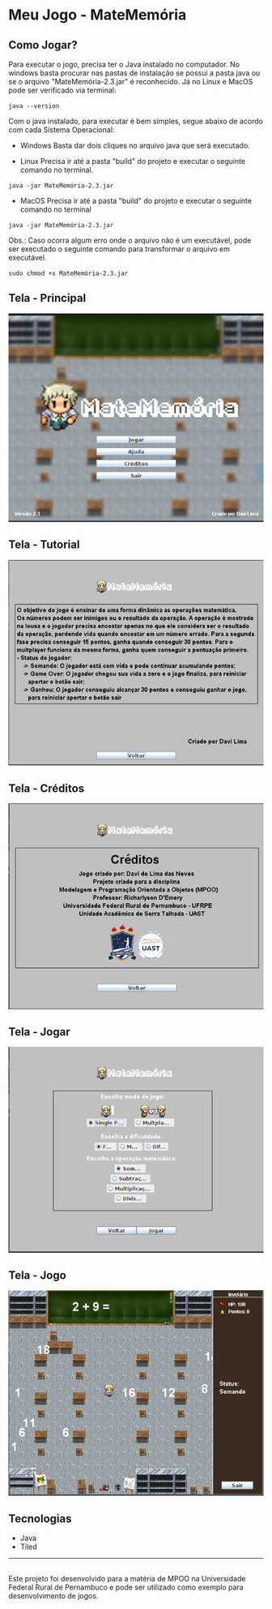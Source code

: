 # Meu Jogo - MateMemória

## Como Jogar?
Para executar o jogo, precisa ter o Java instalado no computador. No windows basta procurar nas pastas de instalação se possui a pasta java ou se o arquivo "MateMemória-2.3.jar" é reconhecido. Já no Linux e MacOS pode ser verificado via terminal:

```
java --version
```
Com o java instalado, para executar é bem simples, segue abaixo de acordo com cada Sistema Operacional:

- Windows
Basta dar dois cliques no arquivo java que será executado.

- Linux
Precisa ir até a pasta "build" do projeto e executar o seguinte comando no terminal.

```
java -jar MateMemória-2.3.jar
```

- MacOS
Precisa ir até a pasta "build" do projeto e executar o seguinte comando no terminal

```
java -jar MateMemória-2.3.jar
```

Obs.: Caso ocorra algum erro onde o arquivo não é um executável, pode ser executado o seguinte comando para transformar o arquivo em executável.
```
sudo chmod +x MateMemória-2.3.jar
```

## Tela - Principal

<img alt="jogo-1" src="/img/jogo-1.png">

## Tela - Tutorial

<img alt="jogo-2" src="/img/jogo-2.png">

## Tela - Créditos

<img alt="jogo-3" src="/img/jogo-3.png">

## Tela - Jogar

<img alt="jogo-4" src="/img/jogo-4.png">

## Tela - Jogo

<img alt="jogo-5" src="/img/jogo-5.png">

## Tecnologias
- Java
- Tiled

---
<br>
Este projeto foi desenvolvido para a matéria de MPOO na Universidade Federal Rural de Pernambuco e pode ser utilizado como exemplo para desenvolvimento de jogos.
